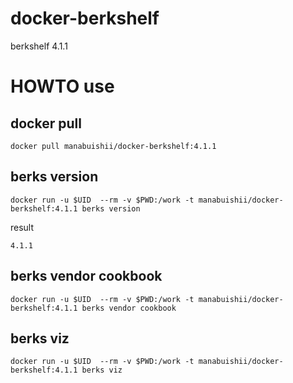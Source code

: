 # docker-berkshelf

berkshelf 4.1.1

# HOWTO use

## docker pull

```
docker pull manabuishii/docker-berkshelf:4.1.1
```

## berks version

```
docker run -u $UID  --rm -v $PWD:/work -t manabuishii/docker-berkshelf:4.1.1 berks version
```

result

```
4.1.1
```


## berks vendor cookbook

```
docker run -u $UID  --rm -v $PWD:/work -t manabuishii/docker-berkshelf:4.1.1 berks vendor cookbook
```

## berks viz

```
docker run -u $UID  --rm -v $PWD:/work -t manabuishii/docker-berkshelf:4.1.1 berks viz
```
